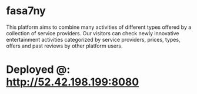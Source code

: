 # fasa7ny
This platform aims to combine many activities of different types offered by a collection of service providers. Our visitors can check newly innovative entertainment activities categorized by service providers, prices, types, offers and past reviews by other platform users.

# Deployed @: http://52.42.198.199:8080
